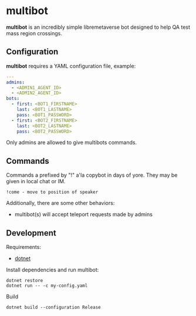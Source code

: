 # multibot 

**multibot** is an incredibly simple libremetaverse bot designed to help QA
test mass region crossings.

## Configuration

**multibot** requires a YAML configuration file, example:

```yaml
---
admins:
  - <ADMIN1_AGENT_ID>
  - <ADMIN2_AGENT_ID>
bots:
  - first: <BOT1_FIRSTNAME>
    last: <BOT1_LASTNAME>
    pass: <BOT1_PASSWORD>
  - first: <BOT2_FIRSTNAME>
    last: <BOT2_LASTNAME>
    pass: <BOT2_PASSWORD>
```

Only admins are allowed to give multibots commands.

## Commands

Commands a prefixed by "!" a'la copybot in days of yore. They may be given in
local chat or IM.

```
!come - move to position of speaker
```

Additionally, there are some other behaviors:

- multibot(s) will accept teleport requests made by admins

## Development

Requirements:

- [dotnet](https://dotnet.microsoft.com/en-us/download)

Install dependencies and run multibot:
```
dotnet restore
dotnet run -- -c my-config.yaml
```

Build
```
dotnet build --configuration Release
```
